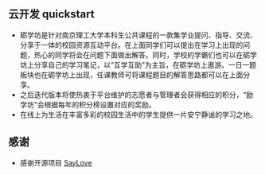 ## 云开发 quickstart

- 砺学坊是针对南京理工大学本科生公共课程的一款集学业提问、指导、交流、分享于一体的校园资源互动平台。在上面同学们可以提出在学习上出现的问题，热心的同学将会在问题下面做出解答。同时，学校的学霸们也可以在砺学坊上分享自己的学习笔记，以“互学互助”为主旨，在砺学坊上遨游。一日一题板块也在砺学坊上出现，任课教师可将课程题目的解答思路都可以在上面分享。
- 之后迭代版本将使热衷于平台维护的志愿者与管理者会获得相应的积分，“励学坊”会根据每年的积分榜设置对应的奖励。
- 在线上为生活在丰富多彩的校园生活中的学生提供一片安宁静谧的学习之地。

## 感谢
- 感谢开源项目 [SayLove](https://github.com/lx164/SayLove)
